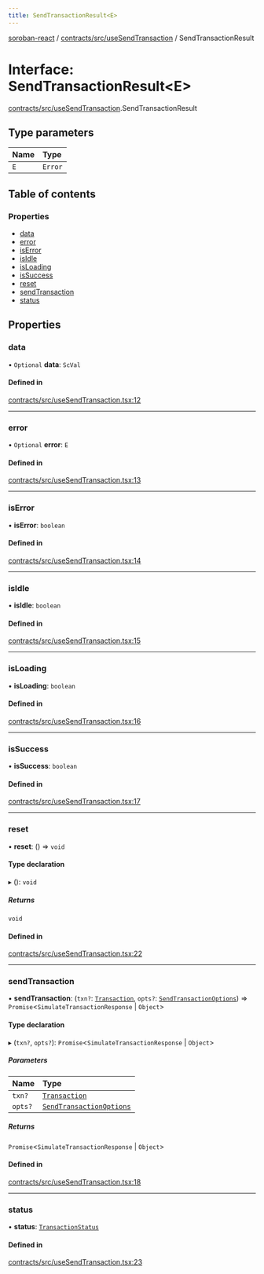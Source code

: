 ```yaml
---
title: SendTransactionResult<E>
---
```

[soroban-react](../README.md) / [contracts/src/useSendTransaction](../modules/contracts_src_useSendTransaction.md) / SendTransactionResult

# Interface: SendTransactionResult\<E\>

[contracts/src/useSendTransaction](../modules/contracts_src_useSendTransaction.md).SendTransactionResult

## Type parameters

| Name | Type |
| :------ | :------ |
| `E` | `Error` |

## Table of contents

### Properties

- [data](contracts_src_useSendTransaction.SendTransactionResult.md#data)
- [error](contracts_src_useSendTransaction.SendTransactionResult.md#error)
- [isError](contracts_src_useSendTransaction.SendTransactionResult.md#iserror)
- [isIdle](contracts_src_useSendTransaction.SendTransactionResult.md#isidle)
- [isLoading](contracts_src_useSendTransaction.SendTransactionResult.md#isloading)
- [isSuccess](contracts_src_useSendTransaction.SendTransactionResult.md#issuccess)
- [reset](contracts_src_useSendTransaction.SendTransactionResult.md#reset)
- [sendTransaction](contracts_src_useSendTransaction.SendTransactionResult.md#sendtransaction)
- [status](contracts_src_useSendTransaction.SendTransactionResult.md#status)

## Properties

### data

• `Optional` **data**: `ScVal`

#### Defined in

[contracts/src/useSendTransaction.tsx:12](https://github.com/paltalabs/soroban-react/blob/50e8963/packages/contracts/src/useSendTransaction.tsx#L12)

___

### error

• `Optional` **error**: `E`

#### Defined in

[contracts/src/useSendTransaction.tsx:13](https://github.com/paltalabs/soroban-react/blob/50e8963/packages/contracts/src/useSendTransaction.tsx#L13)

___

### isError

• **isError**: `boolean`

#### Defined in

[contracts/src/useSendTransaction.tsx:14](https://github.com/paltalabs/soroban-react/blob/50e8963/packages/contracts/src/useSendTransaction.tsx#L14)

___

### isIdle

• **isIdle**: `boolean`

#### Defined in

[contracts/src/useSendTransaction.tsx:15](https://github.com/paltalabs/soroban-react/blob/50e8963/packages/contracts/src/useSendTransaction.tsx#L15)

___

### isLoading

• **isLoading**: `boolean`

#### Defined in

[contracts/src/useSendTransaction.tsx:16](https://github.com/paltalabs/soroban-react/blob/50e8963/packages/contracts/src/useSendTransaction.tsx#L16)

___

### isSuccess

• **isSuccess**: `boolean`

#### Defined in

[contracts/src/useSendTransaction.tsx:17](https://github.com/paltalabs/soroban-react/blob/50e8963/packages/contracts/src/useSendTransaction.tsx#L17)

___

### reset

• **reset**: () => `void`

#### Type declaration

▸ (): `void`

##### Returns

`void`

#### Defined in

[contracts/src/useSendTransaction.tsx:22](https://github.com/paltalabs/soroban-react/blob/50e8963/packages/contracts/src/useSendTransaction.tsx#L22)

___

### sendTransaction

• **sendTransaction**: (`txn?`: [`Transaction`](../modules/contracts_src_types.md#transaction), `opts?`: [`SendTransactionOptions`](contracts_src_useSendTransaction.SendTransactionOptions.md)) => `Promise`\<`SimulateTransactionResponse` \| `Object`\>

#### Type declaration

▸ (`txn?`, `opts?`): `Promise`\<`SimulateTransactionResponse` \| `Object`\>

##### Parameters

| Name | Type |
| :------ | :------ |
| `txn?` | [`Transaction`](../modules/contracts_src_types.md#transaction) |
| `opts?` | [`SendTransactionOptions`](contracts_src_useSendTransaction.SendTransactionOptions.md) |

##### Returns

`Promise`\<`SimulateTransactionResponse` \| `Object`\>

#### Defined in

[contracts/src/useSendTransaction.tsx:18](https://github.com/paltalabs/soroban-react/blob/50e8963/packages/contracts/src/useSendTransaction.tsx#L18)

___

### status

• **status**: [`TransactionStatus`](../modules/contracts_src_useSendTransaction.md#transactionstatus)

#### Defined in

[contracts/src/useSendTransaction.tsx:23](https://github.com/paltalabs/soroban-react/blob/50e8963/packages/contracts/src/useSendTransaction.tsx#L23)
